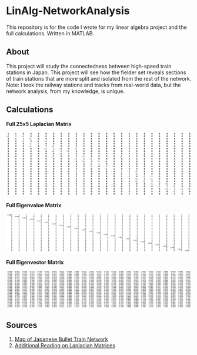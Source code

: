 # LinAlg-NetworkAnalysis
This repository is for the code I wrote for my linear algebra project and the full calculations. Written in MATLAB. 

## About
This project will study the connectedness between high-speed train stations in Japan. This project will see how the fielder set reveals sections of train stations that are more split and isolated from the rest of the network. Note: I took the railway stations and tracks from real-world data, but the network analysis, from my knowledge, is unique. 

## Calculations

**Full 25x5 Laplacian Matrix**

![Laplacian](laplacian.png)

**Full Eigenvalue Matrix**

![Laplacian](eigenvalues.png)

**Full Eigenvector Matrix**

![Laplacian](eigenvectors.png)





## Sources
1. [Map of Japanese Bullet Train Network](https://www.japanstation.com/map-of-shinkansen-high-speed-train-network-in-japan/)
2. [Additional Reading on Laplacian Matrices](https://en.wikipedia.org/wiki/Laplacian_matrix)


